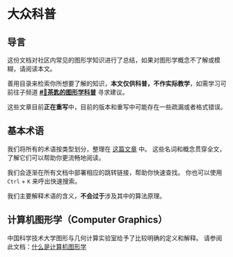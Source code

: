 # 大众科普

## 导言

这份文档对社区内常见的图形学知识进行了总结，如果对图形学概念不了解或模糊，请阅读本文。

善用目录来检索你所想要了解的知识，**本文仅供科普，不作实际教学**，如需学习可前往子频道 [**#🤯茶匙的图形学科普**](https://pd.qq.com/s/bk3goy6tk) 寻求建议。

这些文章目前**正在重写**中，目前的版本和重写中可能存在一些疏漏或者格式错误。

## 基本术语

我们将所有的术语按类型划分，整理在 [这篇文章](terms.md) 中。
这些名词和概念贯穿全文，了解它们可以帮助你更流畅地阅读。

我们会逐渐在所有文档中部署相应的跳转链接，帮助你快速查找。
你也可以使用 `Ctrl` + `K` 来呼出快速搜索。

我们主要解释术语的含义，**不会过于**涉及其中的算法原理。

## 计算机图形学（Computer Graphics）

中国科学技术大学图形与几何计算实验室给予了比较明确的定义和解释。
请参阅此文档：[什么是计算机图形学](http://staff.ustc.edu.cn/~lgliu/Resources/CG/What_is_CG.htm)